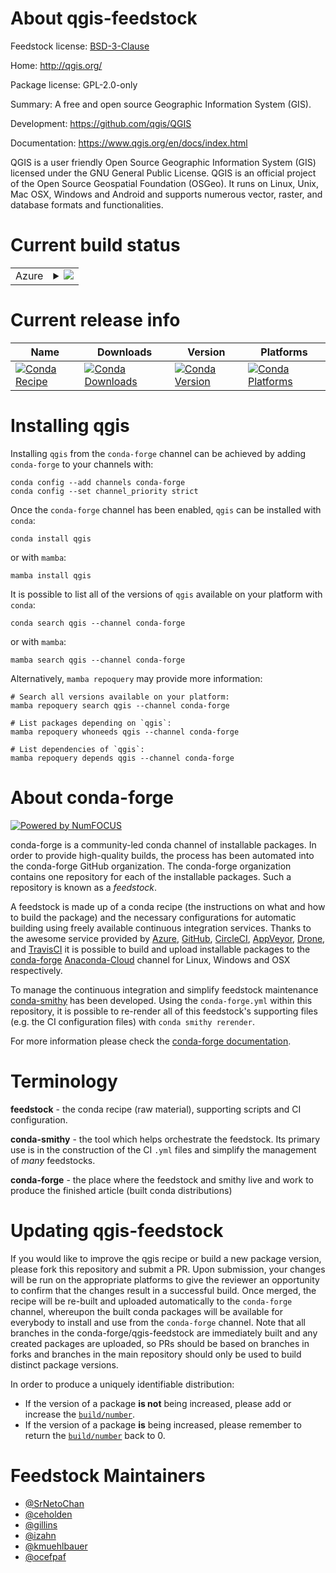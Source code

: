 About qgis-feedstock
====================

Feedstock license: [BSD-3-Clause](https://github.com/conda-forge/qgis-feedstock/blob/main/LICENSE.txt)

Home: http://qgis.org/

Package license: GPL-2.0-only

Summary: A free and open source Geographic Information System (GIS).

Development: https://github.com/qgis/QGIS

Documentation: https://www.qgis.org/en/docs/index.html

QGIS is a user friendly Open Source Geographic Information System (GIS)
licensed under the GNU General Public License. QGIS is an official
project of the Open Source Geospatial Foundation (OSGeo). It runs on
Linux, Unix, Mac OSX, Windows and Android and supports numerous vector,
raster, and database formats and functionalities.


Current build status
====================


<table>
    
  <tr>
    <td>Azure</td>
    <td>
      <details>
        <summary>
          <a href="https://dev.azure.com/conda-forge/feedstock-builds/_build/latest?definitionId=4674&branchName=main">
            <img src="https://dev.azure.com/conda-forge/feedstock-builds/_apis/build/status/qgis-feedstock?branchName=main">
          </a>
        </summary>
        <table>
          <thead><tr><th>Variant</th><th>Status</th></tr></thead>
          <tbody><tr>
              <td>linux_64_python3.10.____cpython</td>
              <td>
                <a href="https://dev.azure.com/conda-forge/feedstock-builds/_build/latest?definitionId=4674&branchName=main">
                  <img src="https://dev.azure.com/conda-forge/feedstock-builds/_apis/build/status/qgis-feedstock?branchName=main&jobName=linux&configuration=linux%20linux_64_python3.10.____cpython" alt="variant">
                </a>
              </td>
            </tr><tr>
              <td>linux_64_python3.11.____cpython</td>
              <td>
                <a href="https://dev.azure.com/conda-forge/feedstock-builds/_build/latest?definitionId=4674&branchName=main">
                  <img src="https://dev.azure.com/conda-forge/feedstock-builds/_apis/build/status/qgis-feedstock?branchName=main&jobName=linux&configuration=linux%20linux_64_python3.11.____cpython" alt="variant">
                </a>
              </td>
            </tr><tr>
              <td>linux_64_python3.9.____cpython</td>
              <td>
                <a href="https://dev.azure.com/conda-forge/feedstock-builds/_build/latest?definitionId=4674&branchName=main">
                  <img src="https://dev.azure.com/conda-forge/feedstock-builds/_apis/build/status/qgis-feedstock?branchName=main&jobName=linux&configuration=linux%20linux_64_python3.9.____cpython" alt="variant">
                </a>
              </td>
            </tr><tr>
              <td>linux_aarch64_python3.10.____cpython</td>
              <td>
                <a href="https://dev.azure.com/conda-forge/feedstock-builds/_build/latest?definitionId=4674&branchName=main">
                  <img src="https://dev.azure.com/conda-forge/feedstock-builds/_apis/build/status/qgis-feedstock?branchName=main&jobName=linux&configuration=linux%20linux_aarch64_python3.10.____cpython" alt="variant">
                </a>
              </td>
            </tr><tr>
              <td>linux_aarch64_python3.11.____cpython</td>
              <td>
                <a href="https://dev.azure.com/conda-forge/feedstock-builds/_build/latest?definitionId=4674&branchName=main">
                  <img src="https://dev.azure.com/conda-forge/feedstock-builds/_apis/build/status/qgis-feedstock?branchName=main&jobName=linux&configuration=linux%20linux_aarch64_python3.11.____cpython" alt="variant">
                </a>
              </td>
            </tr><tr>
              <td>linux_aarch64_python3.9.____cpython</td>
              <td>
                <a href="https://dev.azure.com/conda-forge/feedstock-builds/_build/latest?definitionId=4674&branchName=main">
                  <img src="https://dev.azure.com/conda-forge/feedstock-builds/_apis/build/status/qgis-feedstock?branchName=main&jobName=linux&configuration=linux%20linux_aarch64_python3.9.____cpython" alt="variant">
                </a>
              </td>
            </tr><tr>
              <td>osx_64_python3.10.____cpython</td>
              <td>
                <a href="https://dev.azure.com/conda-forge/feedstock-builds/_build/latest?definitionId=4674&branchName=main">
                  <img src="https://dev.azure.com/conda-forge/feedstock-builds/_apis/build/status/qgis-feedstock?branchName=main&jobName=osx&configuration=osx%20osx_64_python3.10.____cpython" alt="variant">
                </a>
              </td>
            </tr><tr>
              <td>osx_64_python3.11.____cpython</td>
              <td>
                <a href="https://dev.azure.com/conda-forge/feedstock-builds/_build/latest?definitionId=4674&branchName=main">
                  <img src="https://dev.azure.com/conda-forge/feedstock-builds/_apis/build/status/qgis-feedstock?branchName=main&jobName=osx&configuration=osx%20osx_64_python3.11.____cpython" alt="variant">
                </a>
              </td>
            </tr><tr>
              <td>osx_64_python3.9.____cpython</td>
              <td>
                <a href="https://dev.azure.com/conda-forge/feedstock-builds/_build/latest?definitionId=4674&branchName=main">
                  <img src="https://dev.azure.com/conda-forge/feedstock-builds/_apis/build/status/qgis-feedstock?branchName=main&jobName=osx&configuration=osx%20osx_64_python3.9.____cpython" alt="variant">
                </a>
              </td>
            </tr><tr>
              <td>osx_arm64_python3.10.____cpython</td>
              <td>
                <a href="https://dev.azure.com/conda-forge/feedstock-builds/_build/latest?definitionId=4674&branchName=main">
                  <img src="https://dev.azure.com/conda-forge/feedstock-builds/_apis/build/status/qgis-feedstock?branchName=main&jobName=osx&configuration=osx%20osx_arm64_python3.10.____cpython" alt="variant">
                </a>
              </td>
            </tr><tr>
              <td>osx_arm64_python3.11.____cpython</td>
              <td>
                <a href="https://dev.azure.com/conda-forge/feedstock-builds/_build/latest?definitionId=4674&branchName=main">
                  <img src="https://dev.azure.com/conda-forge/feedstock-builds/_apis/build/status/qgis-feedstock?branchName=main&jobName=osx&configuration=osx%20osx_arm64_python3.11.____cpython" alt="variant">
                </a>
              </td>
            </tr><tr>
              <td>osx_arm64_python3.9.____cpython</td>
              <td>
                <a href="https://dev.azure.com/conda-forge/feedstock-builds/_build/latest?definitionId=4674&branchName=main">
                  <img src="https://dev.azure.com/conda-forge/feedstock-builds/_apis/build/status/qgis-feedstock?branchName=main&jobName=osx&configuration=osx%20osx_arm64_python3.9.____cpython" alt="variant">
                </a>
              </td>
            </tr><tr>
              <td>win_64_python3.10.____cpython</td>
              <td>
                <a href="https://dev.azure.com/conda-forge/feedstock-builds/_build/latest?definitionId=4674&branchName=main">
                  <img src="https://dev.azure.com/conda-forge/feedstock-builds/_apis/build/status/qgis-feedstock?branchName=main&jobName=win&configuration=win%20win_64_python3.10.____cpython" alt="variant">
                </a>
              </td>
            </tr><tr>
              <td>win_64_python3.11.____cpython</td>
              <td>
                <a href="https://dev.azure.com/conda-forge/feedstock-builds/_build/latest?definitionId=4674&branchName=main">
                  <img src="https://dev.azure.com/conda-forge/feedstock-builds/_apis/build/status/qgis-feedstock?branchName=main&jobName=win&configuration=win%20win_64_python3.11.____cpython" alt="variant">
                </a>
              </td>
            </tr><tr>
              <td>win_64_python3.9.____cpython</td>
              <td>
                <a href="https://dev.azure.com/conda-forge/feedstock-builds/_build/latest?definitionId=4674&branchName=main">
                  <img src="https://dev.azure.com/conda-forge/feedstock-builds/_apis/build/status/qgis-feedstock?branchName=main&jobName=win&configuration=win%20win_64_python3.9.____cpython" alt="variant">
                </a>
              </td>
            </tr>
          </tbody>
        </table>
      </details>
    </td>
  </tr>
</table>

Current release info
====================

| Name | Downloads | Version | Platforms |
| --- | --- | --- | --- |
| [![Conda Recipe](https://img.shields.io/badge/recipe-qgis-green.svg)](https://anaconda.org/conda-forge/qgis) | [![Conda Downloads](https://img.shields.io/conda/dn/conda-forge/qgis.svg)](https://anaconda.org/conda-forge/qgis) | [![Conda Version](https://img.shields.io/conda/vn/conda-forge/qgis.svg)](https://anaconda.org/conda-forge/qgis) | [![Conda Platforms](https://img.shields.io/conda/pn/conda-forge/qgis.svg)](https://anaconda.org/conda-forge/qgis) |

Installing qgis
===============

Installing `qgis` from the `conda-forge` channel can be achieved by adding `conda-forge` to your channels with:

```
conda config --add channels conda-forge
conda config --set channel_priority strict
```

Once the `conda-forge` channel has been enabled, `qgis` can be installed with `conda`:

```
conda install qgis
```

or with `mamba`:

```
mamba install qgis
```

It is possible to list all of the versions of `qgis` available on your platform with `conda`:

```
conda search qgis --channel conda-forge
```

or with `mamba`:

```
mamba search qgis --channel conda-forge
```

Alternatively, `mamba repoquery` may provide more information:

```
# Search all versions available on your platform:
mamba repoquery search qgis --channel conda-forge

# List packages depending on `qgis`:
mamba repoquery whoneeds qgis --channel conda-forge

# List dependencies of `qgis`:
mamba repoquery depends qgis --channel conda-forge
```


About conda-forge
=================

[![Powered by
NumFOCUS](https://img.shields.io/badge/powered%20by-NumFOCUS-orange.svg?style=flat&colorA=E1523D&colorB=007D8A)](https://numfocus.org)

conda-forge is a community-led conda channel of installable packages.
In order to provide high-quality builds, the process has been automated into the
conda-forge GitHub organization. The conda-forge organization contains one repository
for each of the installable packages. Such a repository is known as a *feedstock*.

A feedstock is made up of a conda recipe (the instructions on what and how to build
the package) and the necessary configurations for automatic building using freely
available continuous integration services. Thanks to the awesome service provided by
[Azure](https://azure.microsoft.com/en-us/services/devops/), [GitHub](https://github.com/),
[CircleCI](https://circleci.com/), [AppVeyor](https://www.appveyor.com/),
[Drone](https://cloud.drone.io/welcome), and [TravisCI](https://travis-ci.com/)
it is possible to build and upload installable packages to the
[conda-forge](https://anaconda.org/conda-forge) [Anaconda-Cloud](https://anaconda.org/)
channel for Linux, Windows and OSX respectively.

To manage the continuous integration and simplify feedstock maintenance
[conda-smithy](https://github.com/conda-forge/conda-smithy) has been developed.
Using the ``conda-forge.yml`` within this repository, it is possible to re-render all of
this feedstock's supporting files (e.g. the CI configuration files) with ``conda smithy rerender``.

For more information please check the [conda-forge documentation](https://conda-forge.org/docs/).

Terminology
===========

**feedstock** - the conda recipe (raw material), supporting scripts and CI configuration.

**conda-smithy** - the tool which helps orchestrate the feedstock.
                   Its primary use is in the construction of the CI ``.yml`` files
                   and simplify the management of *many* feedstocks.

**conda-forge** - the place where the feedstock and smithy live and work to
                  produce the finished article (built conda distributions)


Updating qgis-feedstock
=======================

If you would like to improve the qgis recipe or build a new
package version, please fork this repository and submit a PR. Upon submission,
your changes will be run on the appropriate platforms to give the reviewer an
opportunity to confirm that the changes result in a successful build. Once
merged, the recipe will be re-built and uploaded automatically to the
`conda-forge` channel, whereupon the built conda packages will be available for
everybody to install and use from the `conda-forge` channel.
Note that all branches in the conda-forge/qgis-feedstock are
immediately built and any created packages are uploaded, so PRs should be based
on branches in forks and branches in the main repository should only be used to
build distinct package versions.

In order to produce a uniquely identifiable distribution:
 * If the version of a package **is not** being increased, please add or increase
   the [``build/number``](https://docs.conda.io/projects/conda-build/en/latest/resources/define-metadata.html#build-number-and-string).
 * If the version of a package **is** being increased, please remember to return
   the [``build/number``](https://docs.conda.io/projects/conda-build/en/latest/resources/define-metadata.html#build-number-and-string)
   back to 0.

Feedstock Maintainers
=====================

* [@SrNetoChan](https://github.com/SrNetoChan/)
* [@ceholden](https://github.com/ceholden/)
* [@gillins](https://github.com/gillins/)
* [@izahn](https://github.com/izahn/)
* [@kmuehlbauer](https://github.com/kmuehlbauer/)
* [@ocefpaf](https://github.com/ocefpaf/)

